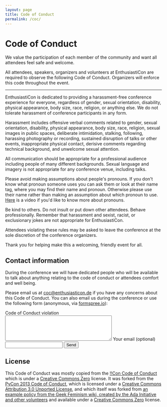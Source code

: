 ```yaml
---
layout: page
title: Code of Conduct
permalink: /coc/
---
```


# Code of Conduct

We value the participation of each member of the community and want all attendees feel safe and welcome.

All attendees, speakers, organizers and volunteers at EnthusiastiCon are required to observe the following Code of Conduct. Organizers will enforce this code throughout the event.

-----------------

EnthusiastiCon is dedicated to providing a harassment-free conference experience for everyone, regardless of gender, sexual orientation, disability, physical appearance, body size, race, religion, or anything else. We do not tolerate harassment of conference participants in any form.

Harassment includes offensive verbal comments related to gender, sexual orientation, disability, physical appearance, body size, race, religion, sexual images in public spaces, deliberate intimidation, stalking, following, harassing photography or recording, sustained disruption of talks or other events, inappropriate physical contact, derisive comments regarding technical background, and unwelcome sexual attention.

All communication should be appropriate for a professional audience including people of many different backgrounds. Sexual language and imagery is not appropriate for any conference venue, including talks.

Please avoid making assumptions about people's pronouns. If you don't know what pronoun someone uses you can ask them or look at their name tag, where you may find their name and pronoun.  Otherwise please use their name rather than making an assumption about which pronoun to use.  [Here](https://lgbt.umd.edu/good-practices-names-and-pronouns) is a video if you'd like to know more about pronouns.

Be kind to others. Do not insult or put down other attendees. Behave professionally. Remember that harassment and sexist, racist, or exclusionary jokes are not appropriate for EnthusiastiCon.

Attendees violating these rules may be asked to leave the conference at the sole discretion of the conference organizers.

Thank you for helping make this a welcoming, friendly event for all.

Contact information
-------------------

During the conference we will have dedicated people who will be available to talk about anything relating to the code of conduct or attendees comfort and well being.

Please email us at [coc@enthusiasticon.de](mailto:coc@enthusiasticon.de) if you have any concerns about this Code of Conduct. You can also email us during the conference or use the following form (anonymous, via [formspree.io](https://formspree.io)):

 <form action="https://formspree.io/coc@enthusiasticon.de" method="POST">
 <label for="code of conduct violation">Code of Conduct violation </label>
 <textarea type="text" name="code of conduct violation" rows="5" cols="40"></textarea>
 <label for="_replyto">Your email (optional) </label>
 <input type="email" name="_replyto">
 <input type="submit" value="Send">
 </form>

License
-------

This Code of Conduct was mostly copied from the [!!Con Code of Conduct](http://bangbangcon.com/conduct.html) which is under a [Creative Commons Zero](http://creativecommons.org/about/cc0) license. It was forked from the [PyCon 2013 Code of Conduct](https://us.pycon.org/2013/about/code-of-conduct/), which is licensed under a [Creative Commons Attribution 3.0 Unported License](http://creativecommons.org/licenses/by/3.0/), and which itself was forked from [an example policy from the Geek Feminism wiki, created by the Ada Initiative and other volunteers](http://geekfeminism.wikia.com/wiki/Conference_anti-harassment/Policy) and available under a [Creative Commons Zero](http://creativecommons.org/about/cc0) license.

